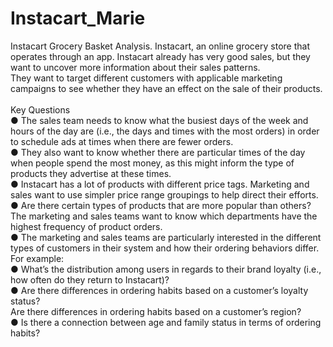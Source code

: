 # Instacart_Marie
Instacart Grocery Basket Analysis. Instacart, an online grocery store that operates through an app. Instacart already has very good sales, but they want to uncover more information about their sales patterns. 
<br/> They want to target different customers with applicable marketing campaigns to see whether they have an effect on the sale of their products.  
<br/>Key Questions
<br/>● The sales team needs to know what the busiest days of the week and hours of the day are (i.e., the days and times with the most orders) in order to schedule ads at times when there are fewer orders.
<br/>● They also want to know whether there are particular times of the day when people spend the most money, as this might inform the type of products they advertise at these times.
<br/>● Instacart has a lot of products with different price tags. Marketing and sales want to use
simpler price range groupings to help direct their efforts.
<br/>● Are there certain types of products that are more popular than others? The marketing
and sales teams want to know which departments have the highest frequency of product
orders.
<br/>● The marketing and sales teams are particularly interested in the different types of
customers in their system and how their ordering behaviors differ. For example:
<br/>● What’s the distribution among users in regards to their brand loyalty (i.e., how
often do they return to Instacart)?
<br/>● Are there differences in ordering habits based on a customer’s loyalty status?
<br/>Are there differences in ordering habits based on a customer’s region?
<br/>● Is there a connection between age and family status in terms of ordering habits?
